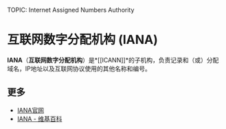 TOPIC: Internet Assigned Numbers Authority

# 互联网数字分配机构 (IANA)

**IANA**（**互联网数字分配机构**）是*[[ICANN]]*的子机构，负责记录和（或）分配域名，IP地址以及互联网协议使用的其他名称和编号。

## 更多

- [IANA官网](https://www.iana.org/)
- [IANA - 维基百科](https://en.wikipedia.org/wiki/Internet%20Assigned%20Numbers%20Authority)
